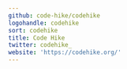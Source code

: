 ```yaml
---
github: code-hike/codehike
logohandle: codehike
sort: codehike
title: Code Hike
twitter: codehike_
website: 'https://codehike.org/'
---
```

